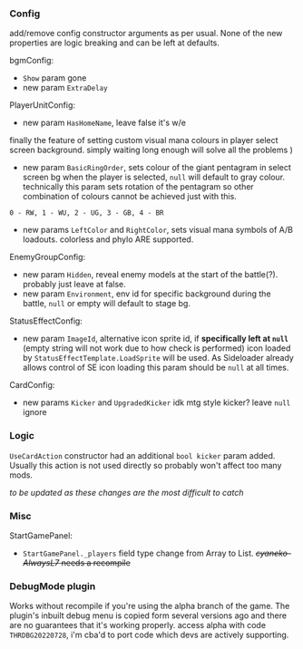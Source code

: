 ### Config
add/remove config constructor arguments as per usual. 
None of the new properties are logic breaking and can be left at defaults.

bgmConfig:
 - `Show` param gone
 - new param `ExtraDelay`

PlayerUnitConfig:
 - new param `HasHomeName`, leave false it's w/e

finally the feature of setting custom visual mana colours in player select screen background.
simply waiting long enough will solve all the problems )
 - new param `BasicRingOrder`, sets colour of the giant pentagram in select screen bg when the player is selected, `null` will default to gray colour. technically this param sets rotation of the pentagram so other combination of colours cannot be achieved just with this.

  `0 - RW, 1 - WU, 2 - UG, 3 - GB, 4 - BR`
 - new params `LeftColor` and `RightColor`, sets visual mana symbols of A/B loadouts. colorless and phylo ARE supported.
 
EnemyGroupConfig:
 - new param `Hidden`, reveal enemy models at the start of the battle(?). probably just leave at false.
 - new param `Environment`, env id for specific background during the battle, `null` or empty will default to stage bg.


StatusEffectConfig:
 - new param `ImageId`, alternative icon sprite id, if **specifically left at `null`** (empty string will not work due to how check is performed) 
 icon loaded by `StatusEffectTemplate.LoadSprite` will be used. As Sideloader already allows control of SE icon loading this param should be `null` at all times.
 
CardConfig:
 - new params `Kicker` and `UpgradedKicker` idk mtg style kicker? leave `null` ignore
 
 
### Logic

`UseCardAction` constructor had an additional `bool kicker` param added.
Usually this action is not used directly so probably won't affect too many mods.


*to be updated as these changes are the most difficult to catch*


### Misc

StartGamePanel:
 - `StartGamePanel._players` field type change from Array to List. ~~*cyaneko-AlwaysL7* needs a recompile~~
 
 
### DebugMode plugin
Works without recompile if you're using the alpha branch of the game.
The plugin's inbuilt debug menu is copied form several versions ago and there are no guarantees that it's working properly.
access alpha with code `THRDBG20220728`, i'm cba'd to port code which devs are actively supporting.
